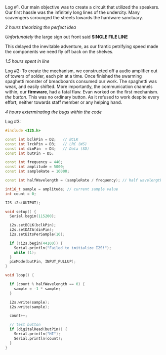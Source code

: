 Log #1. Our main objective was to create a circuit that utilized the speakers. Our first hassle was the infinitely long lines of the undercity. Many scavengers scrounged the streets towards the hardware sanctuary.

*2 hours theorizing the perfect idea*

*Unfortunately* the large sign out front said **SINGLE FILE LINE**

This delayed the inevitable adventure, as our frantic petrifying speed made the components we need fly off back on the shelves. 

*1.5 hours spent in line*

Log #2: To create the mechanism, we constructed off a audio amplifier out of towers of solder, each pin at a time. Once finished the swarming spaghetti monster of breadboards consumed our work. The spaghetti was weak, and easily shifted. More importantly, the communication channels within, our **firmware**, had a fatal flaw. Evan worked on the first mechanism. *the button*. This was no ordinary button. As it refused to work despite every effort, neither towards staff member or any helping hand.

*4 hours exterminating the bugs within the code*

Log #3: 

```cpp
#include <I2S.h>

const int bclkPin = D2;   // BCLK
const int lrckPin = D3;   // LRC (WS)
const int dinPin  = D4;   // Data (SD)
const int butPin = D5;

const int frequency = 440; 
const int amplitude = 5000; 
const int sampleRate = 16000;

const int halfWavelength = (sampleRate / frequency); // half wavelength of square wave

int16_t sample = amplitude; // current sample value
int count = 0;

I2S i2s(OUTPUT);

void setup() {
  Serial.begin(115200);

  i2s.setBCLK(bclkPin);
  i2s.setDATA(dinPin);
  i2s.setBitsPerSample(16);

  if (!i2s.begin(44100)) {
    Serial.println("Failed to initialize I2S!");
    while (1);
  }
  pinMode(butPin, INPUT_PULLUP);
}

void loop() {

  if (count % halfWavelength == 0) {
    sample = -1 * sample;
  }

  i2s.write(sample);
  i2s.write(sample);

  count++;

  // test button
  if (digitalRead(butPin)) {
    Serial.println("HI");
    Serial.println(count);
  }
}

```
